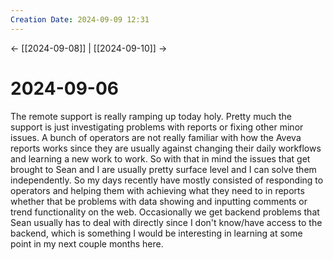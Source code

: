 ```yaml
---
Creation Date: 2024-09-09 12:31
---
```


<- [[2024-09-08]] | [[2024-09-10]]  ->

# 2024-09-06
The remote support is really ramping up today holy. Pretty much the support is just investigating problems with reports or fixing other minor issues. A bunch of operators are not really familiar with how the Aveva reports works since they are usually against changing their daily workflows and learning a new work to work. So with that in mind the issues that get brought to Sean and I are usually pretty surface level and I can solve them independently. So my days recently have mostly consisted of responding to operators and helping them with achieving what they need to in reports whether that be problems with data showing and inputting comments or trend functionality on the web. Occasionally we get backend problems that Sean usually has to deal with directly since I don't know/have access to the backend, which is something I would be interesting in learning at some point in my next couple months here.
